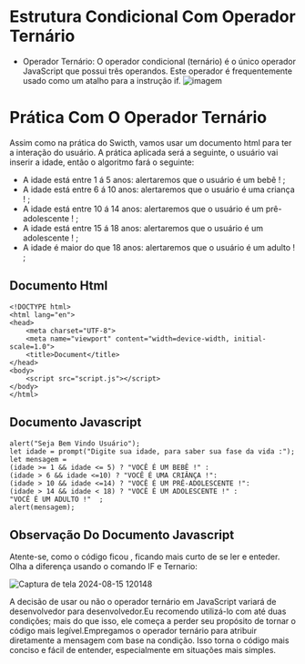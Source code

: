 # Estrutura Condicional Com Operador Ternário
- Operador Ternário:
O operador condicional (ternário) é o único operador JavaScript que possui três operandos. Este operador é frequentemente usado como um atalho para a instrução if.
![imagem](https://github.com/user-attachments/assets/019ef20a-cf20-40ca-aa79-1ab4cda51fa3)
# Prática Com O Operador Ternário 
Assim como na prática do Swicth, vamos usar um documento html para ter a interação do usuário. A prática aplicada será a seguinte, o usuário vai inserir a idade, então o algoritmo fará o seguinte:
- A idade está entre 1 á 5 anos: alertaremos que o usuário é um bebê ! ;
- A idade está entre 6 á 10 anos: alertaremos que o usuário é uma criança ! ;
- A idade está entre 10 á 14 anos: alertaremos que o usuário é um prê-adolescente ! ;
- A idade está entre 15 á 18 anos: alertaremos que o usuário é um adolescente ! ;
- A idade é maior do que 18 anos: alertaremos que o usuário é um adulto ! ; 
## Documento Html 
```
<!DOCTYPE html>
<html lang="en">
<head>
    <meta charset="UTF-8">
    <meta name="viewport" content="width=device-width, initial-scale=1.0">
    <title>Document</title>
</head>
<body>
    <script src="script.js"></script>
</body>
</html>
```
## Documento Javascript 
``` 
alert("Seja Bem Vindo Usuário");
let idade = prompt("Digite sua idade, para saber sua fase da vida :");
let mensagem =
(idade >= 1 && idade <= 5) ? "VOCÊ É UM BEBÊ !" :
(idade > 6 && idade <=10) ? "VOCÊ É UMA CRIÂNÇA !":
(idade > 10 && idade <=14) ? "VOCÊ É UM PRÊ-ADOLESCENTE !":
(idade > 14 && idade < 18) ? "VOCÊ É UM ADOLESCENTE !" :
"VOCÊ É UM ADULTO !"  ;
alert(mensagem);
```
## Observação Do Documento Javascript 
Atente-se, como o código ficou , ficando mais curto de se ler e enteder. Olha a diferença usando o comando IF e Ternario:

![Captura de tela 2024-08-15 120148](https://github.com/user-attachments/assets/a7e438ab-c6f3-4564-90cd-13a7916ad887)

A decisão de usar ou não o operador ternário em JavaScript variará de desenvolvedor para desenvolvedor.Eu recomendo utilizá-lo com até duas condições; mais do que isso, ele começa a perder seu propósito de tornar o código mais legível.Empregamos o operador ternário para atribuir diretamente a mensagem com base na condição. 
Isso torna o código mais conciso e fácil de entender, especialmente em situações mais simples.
